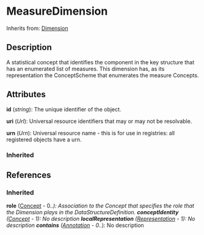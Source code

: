 
# MeasureDimension

Inherits from: [Dimension](Dimension.md)



## Description

A statistical concept that identifies the component in the key structure that has an enumerated list of measures. This dimension has, as its representation the ConceptScheme that enumerates the measure Concepts.


## Attributes

**id** (*string*): The unique identifier of the object.

**uri** (*Url*): Universal resource identifiers that may or may not be resolvable.

**urn** (*Urn*): Universal resource name - this is for use in registries: all registered objects have a urn.

### Inherited



## References

### Inherited

**role** ([Concept](../ConceptSchemes/Concept.md) - 0..*): Association to the Concept that specifies the role that the Dimension plays in the DataStructureDefinition.
**conceptIdentity** ([Concept](../ConceptSchemes/Concept.md) - 1): No description
**localRepresentation** ([Representation](../Base/Representation.md) - 1): No description
**contains** ([Annotation](../Base/Annotation.md) - 0..*): No description




